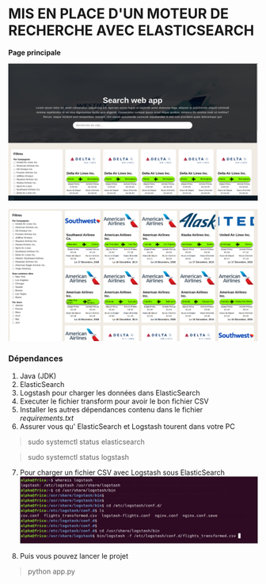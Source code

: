 # **MIS EN PLACE D'UN MOTEUR DE RECHERCHE AVEC ELASTICSEARCH**

**Page principale**

![Capture d'écran de la page Home](./static/capture.png)


![Filtres](./static/filtres.png)


### **Dépendances**
1) Java (JDK)
1) ElasticSearch
2) Logstash pour charger les données dans ElasticSearch
3) Executer le fichier transform pour avoir le bon fichier CSV
3) Installer les autres dépendances contenu dans le fichier *requirements.txt*
4) Assurer vous qu' ElasticSearch et Logstash tourent dans votre PC
> sudo systemctl status elasticsearch

> sudo systemctl status logstash

7) Pour charger un fichier CSV avec Logstash sous ElasticSearch
![Filtres](./static/cli.png)

8) Puis vous pouvez lancer le projet 

> python app.py